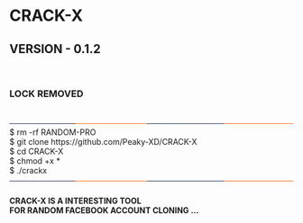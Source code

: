 # CRACK-X

<h2> VERSION - 0.1.2</h2>
<br>
<h3>LOCK REMOVED</h4>
<br>
<img align="center" alt="line" src="https://github.com/DalpatRathore/dalpatrathore/blob/main/assets/images/line-1.svg">
$ rm -rf RANDOM-PRO
<br>
$ git clone https://github.com/Peaky-XD/CRACK-X
<br>
$ cd CRACK-X
<br>
$ chmod +x *
<br>
$ ./crackx
<br>
<img align="center" alt="line" src="https://github.com/DalpatRathore/dalpatrathore/blob/main/assets/images/line-1.svg">
<h4>CRACK-X IS A INTERESTING TOOL<br>FOR RANDOM FACEBOOK ACCOUNT CLONING ...</h4>

